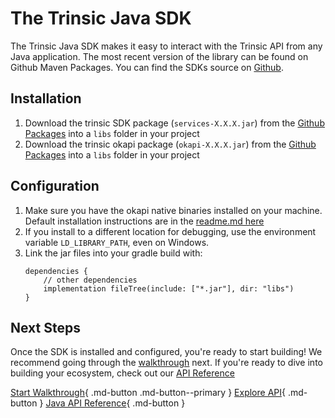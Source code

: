 # The Trinsic Java SDK

The Trinsic Java SDK makes it easy to interact with the Trinsic API from any Java application. The most recent version of the library can be found on Github Maven Packages. You can find the SDKs source on [Github](https://github.com/trinsic-id/sdk/tree/main/java).

## Installation
1. Download the trinsic SDK package (`services-X.X.X.jar`) from the [Github Packages](https://github.com/trinsic-id/sdk/packages/940563) into a `libs` folder in your project
2. Download the trinsic okapi package (`okapi-X.X.X.jar`) from the [Github Packages](https://github.com/trinsic-id/okapi/packages/919613) into a `libs` folder in your project

## Configuration
1. Make sure you have the okapi native binaries installed on your machine. Default installation instructions are in the [readme.md here](https://github.com/trinsic-id/okapi/)
2. If you install to a different location for debugging, use the environment variable `LD_LIBRARY_PATH`, even on Windows.
3. Link the jar files into your gradle build with:
    ```
    dependencies {
        // other dependencies
        implementation fileTree(include: ["*.jar"], dir: "libs")
    }
    ```

## Next Steps

Once the SDK is installed and configured, you're ready to start building! We recommend going through the [walkthrough](../walkthroughs/vaccination.md) next. If you're ready to dive into building your ecosystem, check out our [API Reference](../reference/index.md)

[Start Walkthrough](../walkthroughs/vaccination.md){ .md-button .md-button--primary } [Explore API](../reference/index.md){ .md-button } [Java API Reference](../reference/index.md){ .md-button }

